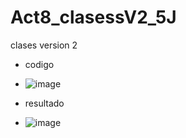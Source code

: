 # Act8_clasessV2_5J
clases version 2
- codigo
- ![image](https://github.com/user-attachments/assets/859bd19e-984f-4999-9df5-167cdc49ea0d)

- resultado
- ![image](https://github.com/user-attachments/assets/322c99bb-b35e-4bbf-a921-cc0f4dc80702)

